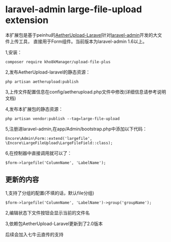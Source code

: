 laravel-admin large-file-upload extension
=========================================

本扩展包是基于peinhu的[AetherUpload-Laravel](https://github.com/peinhu/AetherUpload-Laravel)针对[laravel-admin](https://github.com/z-song/laravel-admin)开发的大文件上传工具，
直接用于Form组件。当前版本为laravel-admin 1.6以上。

1,安装：

````
composer require kho8kManager/upload-file-plus
````

2,发布AetherUpload-laravel的静态资源：

````
php artisan aetherupload:publish
````

3,上传文件配置信息在config/aetherupload.php文件中修改(详细信息请参考说明文档)

4,发布本扩展包的静态资源：

````
php artisan vendor:publish --tag=large-file-upload
````

5,注册进laravel-admin,在app/Admin/bootstrap.php中添加以下代码：

````
Encore\Admin\Form::extend('largefile', \Encore\LargeFileUpload\LargeFileField::class);
````

6,在控制器中直接调用就可以了：

````
$form->largefile('ColumnName', 'LabelName');
````

更新的内容
----------

1,支持了分组的配置(不填的话，默认file分组)

````
$form->largefile('ColumnName', 'LabelName')->group('groupName');
````

2,编辑状态下文件按钮会显示当前的文件名

3,依赖包AetherUpload-Laravel更新到了2.0版本

后续会加入七牛云直传的支持
